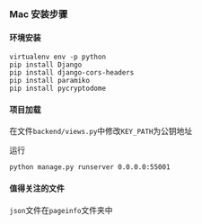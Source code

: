 ### Mac 安装步骤

#### 环境安装

```shell
virtualenv env -p python
pip install Django
pip install django-cors-headers
pip install paramiko
pip install pycryptodome
```

#### 项目加载

在文件`backend/views.py`中修改`KEY_PATH`为公钥地址

运行

```shell
python manage.py runserver 0.0.0.0:55001
```

#### 值得关注的文件

`json`文件在`pageinfo`文件夹中